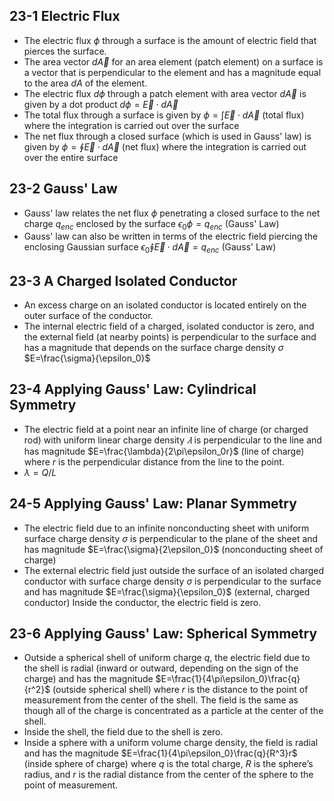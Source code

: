 ## 23-1 Electric Flux
- The electric flux $\phi$ through a surface is the amount of electric field that pierces the surface.
- The area vector $d\vec{A}$ for an area element (patch element) on a surface is a vector that is perpendicular to the element and has a magnitude equal to the area $dA$ of the element.
- The electric flux $d\phi$ through a patch element with area vector $d\vec{A}$ is given by a dot product
	$d\phi{}=\vec{E}\cdot{}d\vec{A}$
- The total flux through a surface is given by
	$\phi=\int\vec{E}\cdot{}d\vec{A}$    (total flux)
	where the integration is carried out over the surface
- The net flux through a closed surface (which is used in Gauss' law) is given by
	$\phi=\oint\vec{E}\cdot{}d\vec{A}$    (net flux)
	where the integration is carried out over the entire surface

## 23-2 Gauss' Law
- Gauss' law relates the net flux $\phi$ penetrating a closed surface to the net charge $q_{enc}$ enclosed by the surface
	$\epsilon_0\phi=q_{enc}$    (Gauss' Law)
- Gauss' law can also be written in terms of the electric field piercing the enclosing Gaussian surface
	$\epsilon_0\oint\vec{E}\cdot{}d\vec{A}=q_{enc}$    (Gauss' Law)

## 23-3 A Charged Isolated Conductor
- An excess charge on an isolated conductor is located entirely on the outer surface of the conductor.
- The internal electric field of a charged, isolated conductor is zero, and the external field (at nearby points) is perpendicular to the surface and has a magnitude that depends on the surface charge density $\sigma$
	$E=\frac{\sigma}{\epsilon_0}$

## 23-4 Applying Gauss' Law: Cylindrical Symmetry
- The electric field at a point near an infinite line of charge (or charged rod) with uniform linear charge density _𝜆_ is perpendicular to the line and has magnitude
	$E=\frac{\lambda}{2\pi\epsilon_0r}$    (line of charge)
	where _r_ is the perpendicular distance from the line to the point.
- $\lambda=Q/L$

## 24-5 Applying Gauss' Law: Planar Symmetry
- The electric field due to an infinite nonconducting sheet with uniform surface charge density _σ_ is perpendicular to the plane of the sheet and has magnitude
    $E=\frac{\sigma}{2\epsilon_0}$    (nonconducting sheet of charge)
- The external electric field just outside the surface of an isolated charged conductor with surface charge density _σ_ is perpendicular to the surface and has magnitude
    $E=\frac{\sigma}{\epsilon_0}$    (external, charged conductor)
    Inside the conductor, the electric field is zero.

## 23-6 Applying Gauss' Law: Spherical Symmetry
- Outside a spherical shell of uniform charge _q_, the electric field due to the shell is radial (inward or outward, depending on the sign of the charge) and has the magnitude
    $E=\frac{1}{4\pi\epsilon_0}\frac{q}{r^2}$    (outside spherical shell)
    where _r_ is the distance to the point of measurement from the center of the shell. The field is the same as though all of the charge is concentrated as a particle at the center of the shell.
- Inside the shell, the field due to the shell is zero.
- Inside a sphere with a uniform volume charge density, the field is radial and has the magnitude
    $E=\frac{1}{4\pi\epsilon_0}\frac{q}{R^3}r$    (inside sphere of charge)
    where _q_ is the total charge, $R$ is the sphere’s radius, and $r$ is the radial distance from the center of the sphere to the point of measurement.

